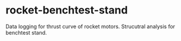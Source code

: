 # rocket-benchtest-stand
Data logging for thrust curve of rocket motors.
Strucutral analysis for benchtest stand.
